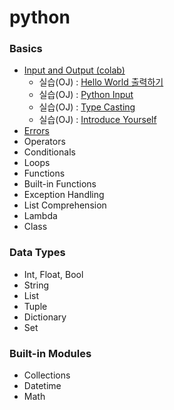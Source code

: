 # python

### Basics
* <a href = "https://colab.research.google.com/drive/1a1rZB5tIMluQqgSrgOWFDETsv_a7kHTn?usp=sharing">Input and Output (colab)</a>
    * 실습(OJ) : <a href = "http://3.131.175.105/problem/0213">Hello World 출력하기</a>
    * 실습(OJ) : <a href = "http://3.131.175.105/problem/0214">Python Input</a>
    * 실습(OJ) : <a href = "http://3.131.175.105/problem/0217">Type Casting</a>
    * 실습(OJ) : <a href = "http://3.131.175.105/problem/0219">Introduce Yourself</a>
* <a href = "https://colab.research.google.com/drive/17xim7Q8CzN9ybLFZqg_wdBqnKfBfkRO4?usp=sharing">Errors</a>
* Operators
* Conditionals
* Loops
* Functions
* Built-in Functions
* Exception Handling
* List Comprehension
* Lambda
* Class

### Data Types
* Int, Float, Bool
* String
* List
* Tuple
* Dictionary
* Set

### Built-in Modules
* Collections
* Datetime
* Math
